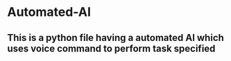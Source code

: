 # Automated-AI
## This is a python file having a automated AI which uses voice command to perform task specified
